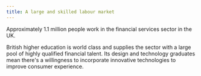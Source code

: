 ```yaml
---
title: A large and skilled labour market
---
```


Approximately 1.1 million people work in the financial services sector in the UK.

British higher education is world class and supplies the sector with a large pool of highly qualified financial talent. Its design and technology graduates mean there's a willingness to incorporate innovative technologies to improve consumer experience.